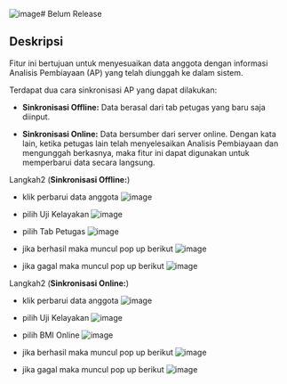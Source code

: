 ![image](https://github.com/normanfd/panduan_rtma_mobile/assets/37357830/15e03928-0d0f-4369-8114-51619505fdc7)# Belum Release

## Deskripsi
Fitur ini bertujuan untuk menyesuaikan data anggota dengan informasi Analisis Pembiayaan (AP) yang telah diunggah ke dalam sistem.

Terdapat dua cara sinkronisasi AP yang dapat dilakukan:

- **Sinkronisasi Offline:**
  Data berasal dari tab petugas yang baru saja diinput.

- **Sinkronisasi Online:**
  Data bersumber dari server online. Dengan kata lain, ketika petugas lain telah menyelesaikan Analisis Pembiayaan dan mengunggah berkasnya, maka fitur ini dapat digunakan untuk memperbarui data secara langsung.

Langkah2 (**Sinkronisasi Offline:**)
- klik perbarui data anggota
  ![image](https://github.com/normanfd/panduan_rtma_mobile/assets/37357830/9d18cb55-b14d-48ef-aa77-01c392d7dd8f)

- pilih Uji Kelayakan
  ![image](https://github.com/normanfd/panduan_rtma_mobile/assets/37357830/b432ef3d-2433-4fcd-b66e-7eee9609880f)

- pilih Tab Petugas
![image](https://github.com/normanfd/panduan_rtma_mobile/assets/37357830/d05decd5-9969-4e75-b651-166e323477ac)

- jika berhasil maka muncul pop up berikut
![image](https://github.com/normanfd/panduan_rtma_mobile/assets/37357830/f70f0d45-2a0d-4f37-a35a-75369ddbb02d)

- jika gagal maka muncul pop up berikut
![image](https://github.com/normanfd/panduan_rtma_mobile/assets/37357830/834a593e-b10e-4b8d-a9fa-3341204035c3)

Langkah2 (**Sinkronisasi Online:**)
- klik perbarui data anggota
  ![image](https://github.com/normanfd/panduan_rtma_mobile/assets/37357830/9d18cb55-b14d-48ef-aa77-01c392d7dd8f)

- pilih Uji Kelayakan
  ![image](https://github.com/normanfd/panduan_rtma_mobile/assets/37357830/f45b6c07-7c84-4e5f-9efb-a7d294a2a21c)

- pilih BMI Online
![image](https://github.com/normanfd/panduan_rtma_mobile/assets/37357830/c0938ca8-c0da-406c-8651-b4ed4e53fa9d)

- jika berhasil maka muncul pop up berikut
![image](https://github.com/normanfd/panduan_rtma_mobile/assets/37357830/3347356e-6848-4f16-80c2-75bb3787d29c)

- jika gagal maka muncul pop up berikut
![image](https://github.com/normanfd/panduan_rtma_mobile/assets/37357830/7b589c1e-3088-47a7-8437-c01811e98b66)





